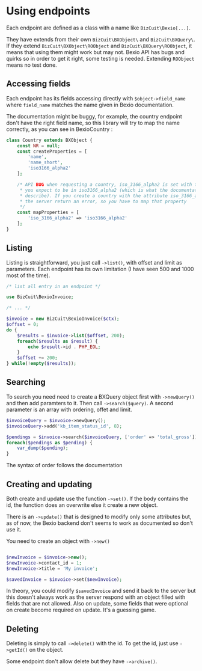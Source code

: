 # Using endpoints

Each endpoint are defined as a class with a name like `BizCuit\Bexio[...]`.

They have extends from their own `BizCuit\BXObject\` and `BizCuit\BXQuery\`. If
they extend `BizCuit\BXObject\ROObject` and `BizCuit\BXQuery\ROObject`, it means
that using them might work but may not. Bexio API has bugs and quirks so in
order to get it right, some testing is needed. Extending `ROObject` means no
test done.

## Accessing fields

Each endpoint has its fields accessing directly with `$object->field_name` where
`field_name` matches the name given in Bexio documentation.

The documentation might be buggy, for example, the country endpoint don't have
the right field name, so this library will try to map the name correctly, as
you can see in BexioCountry :

```php
class Country extends BXObject {
    const NR = null;
    const createProperties = [
        'name',
        'name_short',
        'iso3166_alpha2'
    ];

    /* API BUG when requesting a country, iso_3166_alpha2 is set with the value
     * you expect to be in iso3166_alpha2 (which is what the documentation 
     * describe). If you create a country with the attribute iso_3166_alpha2,
     * the server return an error, so you have to map that property
     */
    const mapProperties = [
        'iso_3166_alpha2' => 'iso3166_alpha2'
    ];
}
```

## Listing

Listing is straightforward, you just call `->list()`, with offset and limit as
parameters. Each endpoint has its own limitation (I have seen 500 and 1000 most
of the time).

```php
/* list all entry in an endpoint */

use BizCuit\BexioInvoice;

/* ... */

$invoice = new BizCuit\BexioInvoice($ctx);
$offset = 0;
do {
    $results = $invoice->list($offset, 200);
    foreach($results as $result) {
        echo $result->id . PHP_EOL;
    }
    $offset += 200;
} while(!empty($results));

```

## Searching

To search you need need to create a BXQuery object first with `->newQuery()` and
then add paramters to it. Then call `->search($query)`. A second parameter is 
an array with ordering, offet and limit.

```php
$invoiceQuery = $invoice->newQuery();
$invoiceQuery->add('kb_item_status_id', 8);

$pendings = $invoice->search($invoiceQuery, ['order' => 'total_gross']);
foreach($pendings as $pending) {
    var_dump($pending);
}
```

The syntax of order follows the documentation

## Creating and updating

Both create and update use the function `->set()`. If the body contains the id, 
the function does an overwrite else it create a new object.

There is an `->update()` that is designed to modify only some attributes but, as
of now, the Bexio backend don't seems to work as documented so don't use it.

You need to create an object with `->new()`

```php

$newInvoice = $invoice->new();
$newInvoice->contact_id = 1;
$newInvoice->title = 'My invoice';

$savedInvoice = $invoice->set($newInvoice);
```

In theory, you could modify `$savedInvoice` and send it back to the server but
this doesn't always work as the server respond with an object filled with fields
that are not allowed. Also on update, some fields that were optional on create
become required on update. It's a guessing game.

## Deleting

Deleting is simply to call `->delete()` with the id. To get the id, just use `->getId()` on the object.

Some endpoint don't allow delete but they have `->archive()`.